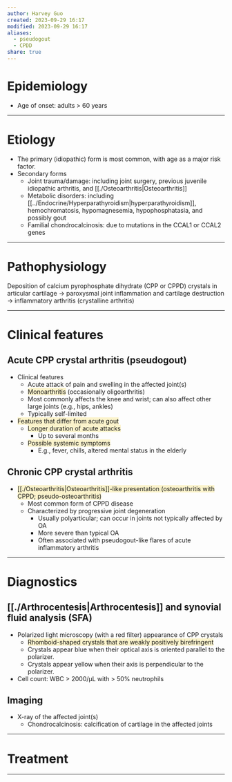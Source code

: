 ```yaml
---
author: Harvey Guo
created: 2023-09-29 16:17
modified: 2023-09-29 16:17
aliases:
  - pseudogout
  - CPDD
share: true
---
```

# Epidemiology
- Age of onset: adults > 60 years

---
# Etiology
- The primary (idiopathic) form is most common, with age as a major risk factor.
- Secondary forms
	- Joint trauma/damage: including joint surgery, previous juvenile idiopathic arthritis, and [[./Osteoarthritis|Osteoarthritis]]
	- Metabolic disorders: including [[../Endocrine/Hyperparathyroidism|hyperparathyroidism]], hemochromatosis, hypomagnesemia, hypophosphatasia, and possibly gout
	- Familial chondrocalcinosis: due to mutations in the CCAL1 or CCAL2 genes

---
# Pathophysiology
Deposition of calcium pyrophosphate dihydrate (CPP or CPPD) crystals in articular cartilage → paroxysmal joint inflammation and cartilage destruction → inflammatory arthritis (crystalline arthritis)

---
# Clinical features
## Acute CPP crystal arthritis (pseudogout)
- Clinical features
	- Acute attack of pain and swelling in the affected joint(s)
	- <span style="background:rgba(240, 200, 0, 0.2)">Monoarthritis</span> (occasionally oligoarthritis)
	- Most commonly affects the knee and wrist; can also affect other large joints (e.g., hips, ankles)
	- Typically self-limited
- <span style="background:rgba(240, 200, 0, 0.2)">Features that differ from acute gout</span>
	- <span style="background:rgba(240, 200, 0, 0.2)">Longer duration of acute attacks </span>
		- Up to several months
	- <span style="background:rgba(240, 200, 0, 0.2)">Possible systemic symptoms</span>
		- E.g., fever, chills, altered mental status in the elderly
## Chronic CPP crystal arthritis
- <span style="background:rgba(240, 200, 0, 0.2)">[[./Osteoarthritis|Osteoarthritis]]-like presentation (osteoarthritis with CPPD; pseudo-osteoarthritis)</span>
	- Most common form of CPPD disease
	- Characterized by progressive joint degeneration
		- Usually polyarticular; can occur in joints not typically affected by OA 
		- More severe than typical OA
		- Often associated with pseudogout-like flares of acute inflammatory arthritis


---
# Diagnostics
## [[./Arthrocentesis|Arthrocentesis]] and synovial fluid analysis (SFA)
- Polarized light microscopy (with a red filter) appearance of CPP crystals
	- <span style="background:rgba(240, 200, 0, 0.2)">Rhomboid-shaped crystals that are weakly positively birefringent</span>
	- Crystals appear blue when their optical axis is oriented parallel to the polarizer.
	- Crystals appear yellow when their axis is perpendicular to the polarizer. 
- Cell count: WBC > 2000/μL with > 50% neutrophils
## Imaging
- X-ray of the affected joint(s)
	- Chondrocalcinosis: calcification of cartilage in the affected joints

---
# Treatment


---
